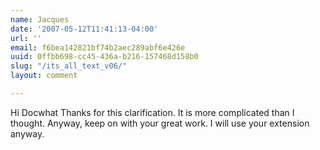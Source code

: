 ```yaml
---
name: Jacques
date: '2007-05-12T11:41:13-04:00'
url: ''
email: f6bea142821bf74b2aec289abf6e426e
uuid: 0ffbb698-cc45-436a-b216-157468d158b0
slug: "/its_all_text_v06/"
layout: comment

---
```


Hi Docwhat
Thanks for this clarification. It is more complicated than I thought. Anyway, keep on with your great work. I will use your extension anyway.
